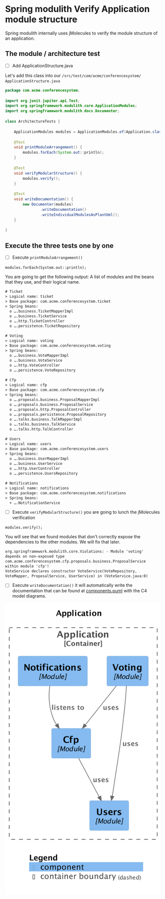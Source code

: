 # Spring modulith Verify Application module structure

Spring modulith internally uses jMolecules to verify the module structure of an
application.

## The module / architecture test

- [ ] Add ApplicationStructure.java

Let's add this class into our `/src/test/com/acme/conferencesystem/
ApplicationStructure.java`

```java
package com.acme.conferencesystem;

import org.junit.jupiter.api.Test;
import org.springframework.modulith.core.ApplicationModules;
import org.springframework.modulith.docs.Documenter;

class ArchitectureTests {

    ApplicationModules modules = ApplicationModules.of(Application.class);

    @Test
    void printModuleArrangement() {
        modules.forEach(System.out::println);
    }

    @Test
    void verifyModularStructure() {
        modules.verify();
    }

    @Test
    void writeDocumentation() {
        new Documenter(modules)
                .writeDocumentation()
                .writeIndividualModulesAsPlantUml();
    }

}
```

## Execute the three tests one by one

- [ ] Execute `printModuleArrangement()`

`modules.forEach(System.out::println);`

You are going to get the following output: A list of modules and the beans
that they use, and their logical name.

```text
# Ticket
> Logical name: ticket
> Base package: com.acme.conferencesystem.ticket
> Spring beans:
  o ….business.TicketMapperImpl
  o ….business.TicketService
  o ….http.TicketController
  o ….persistence.TicketRepository

# Voting
> Logical name: voting
> Base package: com.acme.conferencesystem.voting
> Spring beans:
  o ….business.VoteMapperImpl
  o ….business.VoteService
  o ….http.VoteController
  o ….persistence.VoteRepository

# Cfp
> Logical name: cfp
> Base package: com.acme.conferencesystem.cfp
> Spring beans:
  o ….proposals.business.ProposalMapperImpl
  o ….proposals.business.ProposalService
  o ….proposals.http.ProposalController
  o ….proposals.persistence.ProposalRepository
  o ….talks.business.TalkMapperImpl
  o ….talks.business.TalkService
  o ….talks.http.TalkController

# Users
> Logical name: users
> Base package: com.acme.conferencesystem.users
> Spring beans:
  o ….business.UserMapperImpl
  o ….business.UserService
  o ….http.UserController
  o ….persistence.UsersRepository

# Notifications
> Logical name: notifications
> Base package: com.acme.conferencesystem.notifications
> Spring beans:
  + ….NotificationService
```

- [ ] Execute `verifyModularStructure()` you are going to lunch the jMolecules
  verification

`modules.verify();`

You will see that we found modules that don't correctly expose the
dependencies to the other modules.
We will fix that later.

```text
org.springframework.modulith.core.Violations: - Module 'voting' depends on non-exposed type com.acme.conferencesystem.cfp.proposals.business.ProposalService within module 'cfp'!
VoteService declares constructor VoteService(VoteRepository, VoteMapper, ProposalService, UserService) in (VoteService.java:0)
```

- [ ] Execute `writeDocumentation()` it will automatically write the
  documentation
  that can be found
  at [components.puml](/target/spring-modulith-docs/components.puml) with the C4
  model diagrams.

![step-04-c4.png](img/step-04-c4.png)
